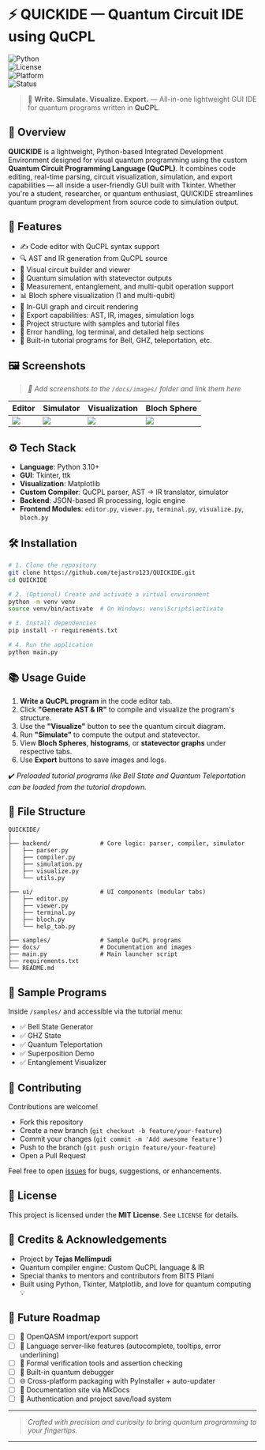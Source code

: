 
# ⚡ QUICKIDE — Quantum Circuit IDE using QuCPL  
![Python](https://img.shields.io/badge/Python-3.10%2B-blue?logo=python)  
![License](https://img.shields.io/badge/License-MIT-green)  
![Platform](https://img.shields.io/badge/Platform-Cross--Platform-lightgrey)  
![Status](https://img.shields.io/badge/Status-Active--Development-orange)

> 🧠 **Write. Simulate. Visualize. Export.** — All-in-one lightweight GUI IDE for quantum programs written in **QuCPL**.


## 🧭 Overview

**QUICKIDE** is a lightweight, Python-based Integrated Development Environment designed for visual quantum programming using the custom **Quantum Circuit Programming Language (QuCPL)**. It combines code editing, real-time parsing, circuit visualization, simulation, and export capabilities — all inside a user-friendly GUI built with Tkinter. Whether you're a student, researcher, or quantum enthusiast, QUICKIDE streamlines quantum program development from source code to simulation output.


## 🚀 Features

- ✍️ Code editor with QuCPL syntax support
- 🔍 AST and IR generation from QuCPL source
- 🧩 Visual circuit builder and viewer
- 🧪 Quantum simulation with statevector outputs
- 🔁 Measurement, entanglement, and multi-qubit operation support
- 📊 Bloch sphere visualization (1 and multi-qubit)
- 📸 In-GUI graph and circuit rendering
- 💾 Export capabilities: AST, IR, images, simulation logs
- 📂 Project structure with samples and tutorial files
- 📌 Error handling, log terminal, and detailed help sections
- 🧠 Built-in tutorial programs for Bell, GHZ, teleportation, etc.


## 🖼️ Screenshots

> _📌 Add screenshots to the `/docs/images/` folder and link them here_

| Editor | Simulator | Visualization | Bloch Sphere |
|--------|-----------|---------------|---------------|
| ![](docs/images/editor.png) | ![](docs/images/simulation.png) | ![](docs/images/visualization.png) | ![](docs/images/bloch.png) |


## ⚙️ Tech Stack

- **Language**: Python 3.10+
- **GUI**: Tkinter, ttk
- **Visualization**: Matplotlib
- **Custom Compiler**: QuCPL parser, AST → IR translator, simulator
- **Backend**: JSON-based IR processing, logic engine
- **Frontend Modules**: `editor.py`, `viewer.py`, `terminal.py`, `visualize.py`, `bloch.py`


## 🛠️ Installation

```bash
# 1. Clone the repository
git clone https://github.com/tejastro123/QUICKIDE.git
cd QUICKIDE

# 2. (Optional) Create and activate a virtual environment
python -m venv venv
source venv/bin/activate  # On Windows: venv\Scripts\activate

# 3. Install dependencies
pip install -r requirements.txt

# 4. Run the application
python main.py
````

## 📚 Usage Guide

1. **Write a QuCPL program** in the code editor tab.
2. Click **"Generate AST & IR"** to compile and visualize the program's structure.
3. Use the **"Visualize"** button to see the quantum circuit diagram.
4. Run **"Simulate"** to compute the output and statevector.
5. View **Bloch Spheres**, **histograms**, or **statevector graphs** under respective tabs.
6. Use **Export** buttons to save images and logs.

✔️ *Preloaded tutorial programs like Bell State and Quantum Teleportation can be loaded from the tutorial dropdown.*


## 📁 File Structure

```
QUICKIDE/
│
├── backend/              # Core logic: parser, compiler, simulator
│   ├── parser.py
│   ├── compiler.py
│   ├── simulation.py
│   ├── visualize.py
│   └── utils.py
│
├── ui/                   # UI components (modular tabs)
│   ├── editor.py
│   ├── viewer.py
│   ├── terminal.py
│   ├── bloch.py
│   └── help_tab.py
│
├── samples/              # Sample QuCPL programs
├── docs/                 # Documentation and images
├── main.py               # Main launcher script
├── requirements.txt
└── README.md
```


## 🔬 Sample Programs

Inside `/samples/` and accessible via the tutorial menu:

* ✅ Bell State Generator
* ✅ GHZ State
* ✅ Quantum Teleportation
* ✅ Superposition Demo
* ✅ Entanglement Visualizer


## 🤝 Contributing

Contributions are welcome!

* Fork this repository
* Create a new branch (`git checkout -b feature/your-feature`)
* Commit your changes (`git commit -m 'Add awesome feature'`)
* Push to the branch (`git push origin feature/your-feature`)
* Open a Pull Request

Feel free to open [issues](https://github.com/tejastro123/QUICKIDE/issues) for bugs, suggestions, or enhancements.


## 📄 License

This project is licensed under the **MIT License**. See `LICENSE` for details.


## 🙏 Credits & Acknowledgements

* Project by **Tejas Mellimpudi**
* Quantum compiler engine: Custom QuCPL language & IR
* Special thanks to mentors and contributors from BITS Pilani
* Built using Python, Tkinter, Matplotlib, and love for quantum computing 💡


## 🧠 Future Roadmap

* [ ] 🧩 OpenQASM import/export support
* [ ] 🧠 Language server-like features (autocomplete, tooltips, error underlining)
* [ ] 🧪 Formal verification tools and assertion checking
* [ ] 🐞 Built-in quantum debugger
* [ ] 🌐 Cross-platform packaging with PyInstaller + auto-updater
* [ ] 🧾 Documentation site via MkDocs
* [ ] 🔐 Authentication and project save/load system

---

> *Crafted with precision and curiosity to bring quantum programming to your fingertips.*

---
